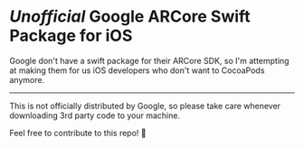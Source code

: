 # *Unofficial* Google ARCore Swift Package for iOS

Google don't have a swift package for their ARCore SDK, so I'm attempting at making them for us iOS developers who don't want to CocoaPods anymore.

---

This is not officially distributed by Google, so please take care whenever downloading 3rd party code to your machine.

Feel free to contribute to this repo! 👷
